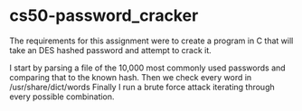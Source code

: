 cs50-password_cracker
=====================

The requirements for this assignment were to create a program in C that will take an DES hashed password and attempt to crack it.

I start by parsing a file of the 10,000 most commonly used passwords and comparing that to the known hash.
Then we check every word in /usr/share/dict/words
Finally I run a brute force attack iterating through every possible combination.
